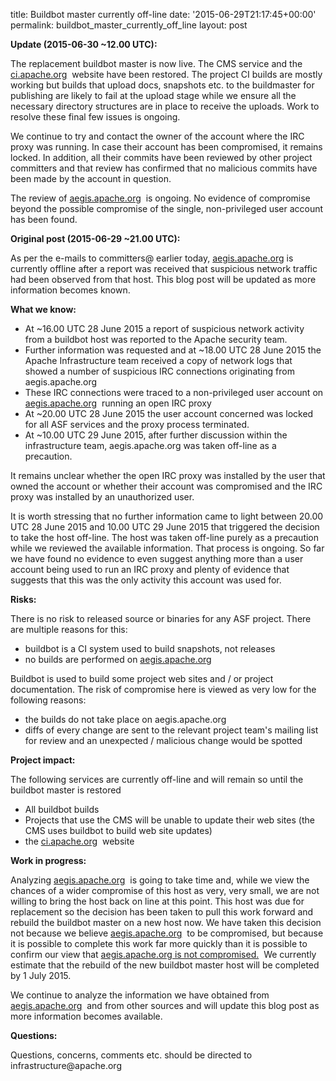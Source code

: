title: Buildbot master currently off-line
date: '2015-06-29T21:17:45+00:00'
permalink: buildbot_master_currently_off_line
layout: post

<p><b>Update (2015-06-30 ~12.00 UTC):</b></p> 
  <p>The replacement buildbot master is now live. The CMS service and the <a href="http://ci.apache.org">ci.apache.org</a>&nbsp; website have been restored. The project CI builds are mostly working but builds that upload docs, snapshots etc. to the buildmaster for publishing are likely to fail at the upload stage while we ensure all the necessary directory structures are in place to receive the uploads. Work to resolve these final few issues is ongoing.<br /></p> 
  <p>We continue to try and contact the owner of the account where the IRC proxy was running. In case their account has been compromised, it remains locked. In addition, all their commits have been reviewed by other project committers and that review has confirmed that no malicious commits have been made by the account in question.</p> 
  <p>The review of <a href="http://aegis.apache.org">aegis.apache.org</a>&nbsp; is ongoing. No evidence of compromise beyond the possible compromise of the single, non-privileged user account has been found.<br /></p> 
  <p><b>Original post (2015-06-29 ~21.00 UTC):</b></p> 
  <p>As per the e-mails to committers@ earlier today, <a href="http://aegis.apache.org">aegis.apache.org</a> is currently offline after a report was received that suspicious network traffic had been observed from that host. This blog post will be updated as more information becomes known.</p> 
  <p><b>What we know:</b></p> 
  <ul> 
    <li>At ~16.00 UTC 28 June 2015 a report of suspicious network activity from a buildbot host was reported to the Apache security team.</li> 
    <li>Further information was requested and at ~18.00 UTC 28 June 2015 the Apache Infrastructure team received a copy of network logs that showed a number of suspicious IRC connections originating from aegis.apache.org</li> 
    <li>These IRC connections were traced to a non-privileged user account on <a href="http://aegis.apache.org">aegis.apache.org</a>&nbsp; running an open IRC proxy</li> 
    <li>At ~20.00 UTC 28 June 2015 the user account concerned was locked for all ASF services and the proxy process terminated.</li> 
    <li>At ~10.00 UTC 29 June 2015, after further discussion within the infrastructure team, aegis.apache.org was taken off-line as a precaution.</li> 
  </ul> 
  <p>It remains unclear whether the open IRC proxy was installed by the user that owned the account or whether their account was compromised and the IRC proxy was installed by an unauthorized user. <br /></p> 
  <p>It is worth stressing that no further information came to light between 20.00 UTC 28 June 2015 and 10.00 UTC 29 June 2015 that triggered the decision to take the host off-line. The host was taken off-line purely as a precaution while we reviewed the available information. That process is ongoing. So far we have found no evidence to even suggest anything more than a user account being used to run an IRC proxy and plenty of evidence that suggests that this was the only activity this account was used for.<br /></p> 
  <p><b>Risks:</b></p> 
  <p>There is no risk to released source or binaries for any ASF project. There are multiple reasons for this:</p> 
  <ul> 
    <li>buildbot is a CI system used to build snapshots, not releases</li> 
    <li>no builds are performed on <a href="http://aegis.apache.org">aegis.apache.org</a></li> 
  </ul> 
  <p>Buildbot is used to build some project web sites and / or project documentation. The risk of compromise here is viewed as very low for the following reasons:</p> 
  <ul> 
    <li>the builds do not take place on aegis.apache.org</li> 
    <li>diffs of every change are sent to the relevant project team's mailing list for review and an unexpected / malicious change would be spotted</li> 
  </ul> 
  <p><b>Project impact:</b></p> 
  <p> The following services are currently off-line and will remain so until the buildbot master is restored</p> 
  <ul> 
    <li>All buildbot builds</li> 
    <li>Projects that use the CMS will be unable to update their web sites (the CMS uses buildbot to build web site updates)<br /></li> 
    <li>the <a href="http://ci.apache.org">ci.apache.org</a>&nbsp; website<br /></li> 
  </ul> 
  <p><b>Work in progress:</b></p> 
  <p>Analyzing <a href="http://aegis.apache.org">aegis.apache.org</a>&nbsp; is going to take time and, while we view the chances of a wider compromise of this host as very, very small, we are not willing to bring the host back on line at this point. This host was due for replacement so the decision has been taken to pull this work forward and rebuild the buildbot master on a new host now. We have taken this decision not because we believe <a href="http://aegis.apache.org">aegis.apache.org</a>&nbsp; to be compromised, but because it is possible to complete this work far more quickly than it is possible to confirm our view that <a href="http://aegis.apache.org">aegis.apache.org is not compromised.</a>&nbsp; We currently estimate that the rebuild of the new buildbot master host will be completed by 1 July 2015.<br /></p> 
  <p>We continue to analyze the information we have obtained from <a href="http://aegis.apache.org">aegis.apache.org</a>&nbsp; and from other sources and will update this blog post as more information becomes available.</p> 
  <p><b>Questions:</b></p> 
  <p>Questions, concerns, comments etc. should be directed to infrastructure@apache.org <br /></p>
